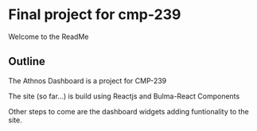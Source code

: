# Final project for cmp-239

Welcome to the ReadMe

## Outline

The Athnos Dashboard is a project for CMP-239

The site (so far...) is build using Reactjs and Bulma-React Components

Other steps to come are the dashboard widgets adding funtionality to the site.
